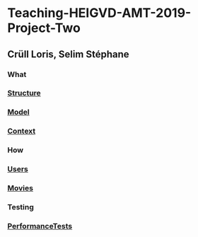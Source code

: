 # Teaching-HEIGVD-AMT-2019-Project-Two

## Crüll Loris, Selim Stéphane

### What
### [Structure](docs/Structure.md)
### [Model](docs/Model.md)
### [Context](docs/Context.md)

### How
### [Users](docs/implementation/api-users-implementation/implementation-users.md)
### [Movies](docs/implementation/api-movies-implementation/implementation-movies.md)

### Testing
### [PerformanceTests](docs/PerformanceTests.md)
